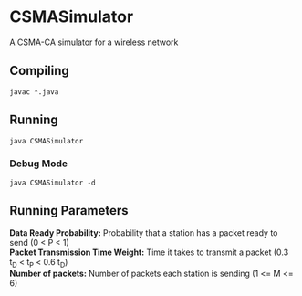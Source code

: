 # CSMASimulator
A CSMA-CA simulator for a wireless network
## Compiling
`javac *.java`
## Running
`java CSMASimulator`
### Debug Mode
`java CSMASimulator -d`
## Running Parameters
**Data Ready Probability:** Probability that a station has a packet ready to send (0 < P < 1)\
**Packet Transmission Time Weight:** Time it takes to transmit a packet (0.3 t<sub>D</sub> < t<sub>P</sub> < 0.6 t<sub>D</sub>)\
**Number of packets:** Number of packets each station is sending (1 <= M <= 6)

